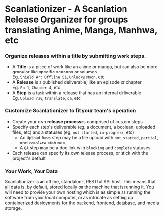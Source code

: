 # Scanlationizer - A Scanlation Release Organizer for groups translating Anime, Manga, Manhwa, etc

### Organize **release**s within a **title** by submitting work **step**s.

 - A **Title** is a piece of work like an anime or manga, but can also be more granular like specific seasons or volumes  
   Eg. `Shield Art Offline S1`, `Unlucky🌙Moon`, etc
 - A **Release** is a published deliverable, like an episode or chapter  
   Eg. `Ep 1`, `Chapter 4`, etc
 - A **Step** is a task within a release that has an internal deliverable  
   Eg. `Upload raw`, `translate`, `qa`, etc

### Customize Scanlationizer to fit your team's operation

 - Create your own **release process**es comprised of custom steps
 - Specify each step's deliverable (eg. a document, a boolean, uploaded files, etc) and a statuses (eg. `not started`,
 `in-progress`, etc)
   - An `Upload Raws` step may be a file upload with `not started`, `partial`, and `complete` statuses
   - A `QA` step may be a doc link with `blocking` and `complete` statuses
 - Each release can specify its own release process, or stick with the project's default

### Your Work, Your Data

Scanlationizer is an offline, standalone, RESTful API host. This means that all data is, by default, stored locally
on the machine that is running it. You will need to provide your own hosting which is as simple as running the software
from your local computer, or as intricate as setting up containerized deployments for the backend, frontend, database,
and media storage.
